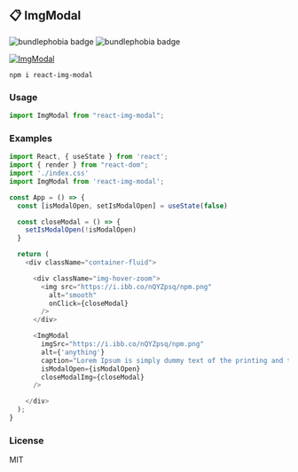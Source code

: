 ## 📋 ImgModal 

![bundlephobia badge](https://badgen.net/bundlephobia/min/react-img-modal) ![bundlephobia badge](https://badgen.net/bundlephobia/minzip/react-img-modal)

[![ImgModal](https://i.ibb.co/YhVTGCZ/readtdata.png "ImgModal")](https://i.ibb.co/MfNXqWk/modal.png)

```
npm i react-img-modal
```

### Usage
```js
import ImgModal from "react-img-modal";
```

### Examples
```js
import React, { useState } from 'react';
import { render } from "react-dom";
import './index.css'
import ImgModal from 'react-img-modal';

const App = () => {
  const [isModalOpen, setIsModalOpen] = useState(false)

  const closeModal = () => {
    setIsModalOpen(!isModalOpen)
  }

  return (
    <div className="container-fluid">

      <div className="img-hover-zoom">
        <img src="https://i.ibb.co/nQYZpsq/npm.png"
          alt="smooth"
          onClick={closeModal}
        />
      </div>

      <ImgModal
        imgSrc="https://i.ibb.co/nQYZpsq/npm.png"
        alt={'anything'}
        caption="Lorem Ipsum is simply dummy text of the printing and typesetting industry."
        isModalOpen={isModalOpen}
        closeModalImg={closeModal}        
      />

    </div>
  );
}
```

### License
MIT